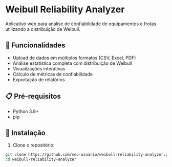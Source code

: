 # Weibull Reliability Analyzer

Aplicativo web para análise de confiabilidade de equipamentos e frotas utilizando a distribuição de Weibull.

## 🚀 Funcionalidades

- Upload de dados em múltiplos formatos (CSV, Excel, PDF)
- Análise estatística completa com distribuição de Weibull
- Visualizações interativas
- Cálculo de métricas de confiabilidade
- Exportação de relatórios

## 📋 Pré-requisitos

- Python 3.8+
- pip

## 🔧 Instalação

1. Clone o repositório:
```bash
git clone https://github.com/seu-usuario/weibull-reliability-analyzer.git
cd weibull-reliability-analyzer
